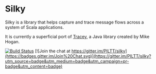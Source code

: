 Silky
=====

Silky is a library that helps capture and trace message flows across a system of Scala applications.

It is currently a superficial port of [Tracey](http://code.google.com/p/tracey/), a Java library created by Mike Hogan.

[![Build Status](https://secure.travis-ci.org/PILTT/silky.svg)](http://travis-ci.org/PILTT/silky) [![Join the chat at https://gitter.im/PILTT/silky](https://badges.gitter.im/Join%20Chat.svg)](https://gitter.im/PILTT/silky?utm_source=badge&utm_medium=badge&utm_campaign=pr-badge&utm_content=badge)
